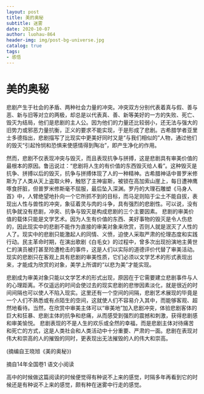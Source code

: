 ```yaml
---
layout: post
title: 美的奥秘
subtitle: 迷雾
date: 2020-10-07
author: luohau-864
header-img: img/post-bg-universe.jpg
catalog: true
tags:
- 感悟
---
```


# 美的奥秘

悲剧产生于社会的矛盾、两种社会力量的冲突。冲突双方分别代表着真与假、善与恶、新与旧等对立的两极，却总是以代表真、善、新等美好的一方的失败、死亡、毁灭为结局，他们是悲剧的主人公。因为他们的力量还比较弱小，还无法与强大的旧势力或邪恶力量抗衡，正义的要求不能实现，于是形成了悲剧。古希腊学者亚里士多德指出，悲剧描写了比现实中更美好同时又是“与我们相似的”人物，通过他们的毁灭“引起怜悯和恐惧来使感情得到陶冶”，即产生净化的作用。

然而，悲剧不仅表现冲突与毁灭，而且表现抗争与拼搏，这是悲剧具有审美价值的最根本的原因。鲁迅说过：“悲剧将人生的有价值的东西毁灭给人看”。这种毁灭是抗争、拼搏以后的毁灭，抗争与拼搏体现了人的一种精神。古希腊神话中普罗米修斯为了人类从天上盗取火种，触怒了主神宙斯，被锁在高加索山崖上，每日遭神鹰啄食肝脏，但普罗米修斯毫不屈服，最后坠入深渊。罗丹的大理石雕塑《马身人首》中，人臂绝望地扑向一个它所抓不到的目标，而马足则陷于尘土不能自拔，表现出人性与兽性的冲突，象征着灵与肉的斗争，具有强烈的悲剧性。可以说，没有抗争就没有悲剧，冲突、抗争与毁灭是构成悲剧的三个主要因素。
悲剧的审美价值的载体只能是文学艺术。因为人生有价值的东西、美好事物的毁灭是令人伤悲的，因此现实中的悲剧不能作为直接的审美对象来欣赏，否则人就是泯灭了人性的人了。现实中的悲剧只能激起人的同情、义愤，迫使人采取严肃的伦理态度和实践行动。民主革命时期，在演出歌剧《白毛女》的过程中，曾多次出现扮演地主黄世仁的演员被打甚至险遭枪击的事件，这是人们以实际的道德评价代替了审美活动。现实的悲剧只在客观上具有悲剧的审美性质，它们必须以文学艺术的形式表现出来，才能成为欣赏的对象，美学上所谓的“以悲为美”才能实现。

悲剧成为审美对象只能以文学艺术的形式出现，原因在于它需要建立悲剧事件与人的心理距离。不仅遥远的时间会使过去的现实悲剧的悲惨因素淡化，就是很近的时间间隔也可以使人不陷入现实。这里还有一个空间的间隔，悲剧艺术展现的毕竟是一个人们不熟悉或有点陌生的空间，这就使人们不容易介入其中，而能够客观、超然地看待。当然，在欣赏中审美主体可以“审美地”加入悲剧冲突，体验悲剧客体的巨大和狂暴、悲剧主体的抗争和悲痛，从而感受到强烈的震撼和刺激，获得悲剧感和审美愉悦。
悲剧表现的不是人生的欢乐或全然的幸福，而是悲剧主体对待痛苦和死亡的方式，这是人类社会和人类活动中十分重要、严肃的一面。悲剧在表现对伟大和崇高的人的摧毁的同时，更表现出无法摧毁的人的伟大和崇高。

   (摘编自王晓旭《美的奥秘》)

摘自14年全国卷1 语文小阅读

高中的时候做这篇阅读的时候便觉得有种说不上来的感觉，时隔多年再看到它的时候还是有种说不上来的感觉，颇有种在迷雾中行走的感觉。